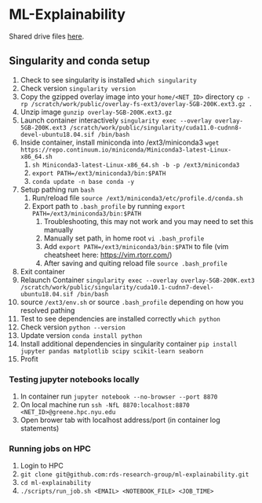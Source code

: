 # ML-Explainability

Shared drive files [here](https://drive.google.com/drive/folders/17yneYJ8NzbSN5tS2RLCpaxA35sVmoP5h?usp=sharing).

## Singularity and conda setup

1. Check to see singularity is installed `which singularity`
2. Check version `singularity version`
3. Copy the gzipped overlay image into your `home/<NET_ID>` directory `cp -rp /scratch/work/public/overlay-fs-ext3/overlay-5GB-200K.ext3.gz .`
4. Unzip image `gunzip overlay-5GB-200K.ext3.gz`
5. Launch container interactively `singularity exec --overlay overlay-5GB-200K.ext3 /scratch/work/public/singularity/cuda11.0-cudnn8-devel-ubuntu18.04.sif /bin/bash`
6. Inside container, install miniconda into /ext3/miniconda3 `wget https://repo.continuum.io/miniconda/Miniconda3-latest-Linux-x86_64.sh`
   1. `sh Miniconda3-latest-Linux-x86_64.sh -b -p /ext3/miniconda3`
   2. `export PATH=/ext3/miniconda3/bin:$PATH`
   3. `conda update -n base conda -y`
7. Setup pathing run `bash`
   1. Run/reload file `source /ext3/miniconda3/etc/profile.d/conda.sh`
   2. Export path to `.bash_profile` by running `export PATH=/ext3/miniconda3/bin:$PATH`
      1. Troubleshooting, this may not work and you may need to set this manually
      2. Manually set path, in home root `vi .bash_profile`
      3. Add `export PATH=/ext3/miniconda3/bin:$PATH` to file (vim cheatsheet here: https://vim.rtorr.com/)
      4. After saving and quiting reload file `source .bash_profile`
8. Exit container
9. Relaunch Container `singularity exec --overlay overlay-5GB-200K.ext3 /scratch/work/public/singularity/cuda10.1-cudnn7-devel-ubuntu18.04.sif /bin/bash`
10. source `/ext3/env.sh` or source `.bash_profile` depending on how you resolved pathing
11. Test to see dependencies are installed correctly `which python`
12. Check version `python --version`
13. Update version `conda install python`
14. Install additional dependencies in singularity container `pip install jupyter pandas matplotlib scipy scikit-learn seaborn`
15. Profit

### Testing jupyter notebooks locally

1. In container run `jupyter notebook --no-browser --port 8870`
2. On local machine run `ssh -NfL 8870:localhost:8870 <NET_ID>@greene.hpc.nyu.edu`
3. Open brower tab with localhost address/port (in container log statements)

### Running jobs on HPC

1. Login to HPC
2. `git clone git@github.com:rds-research-group/ml-explainability.git`
3. `cd ml-explainability`
4. `./scripts/run_job.sh <EMAIL> <NOTEBOOK_FILE> <JOB_TIME>`
